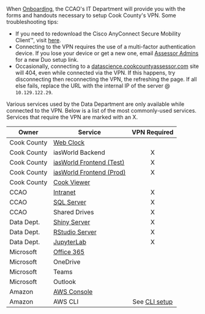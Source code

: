 When [Onboarding](https://github.com/ccao-data/people), the CCAO's IT Department will provide you with the forms and handouts necessary to setup Cook County's VPN. Some troubleshooting tips:

* If you need to redownload the Cisco AnyConnect Secure Mobility Client&trade;, visit [here](http://vpnclient.cookcountyil.gov).
* Connecting to the VPN requires the use of a multi-factor authentication device. If you lose your device or get a new one, email [Assessor Admins](mailto:Assessor.Admins@cookcountyil.gov) for a new Duo setup link.
* Occasionally, connecting to a [datascience.cookcountyassessor.com](https://datascience.cookcountyassessor.com) site will 404, even while connected via the VPN. If this happens, try disconnecting then reconnecting the VPN, the refreshing the page. If all else fails, replace the URL with the internal IP of the server @ `10.129.122.29`.

Various services used by the Data Department are only available while connected to the VPN. Below is a list of the most commonly-used services. Services that require the VPN are marked with an X.

| Owner   | Service | VPN Required |
| ------- | ------- |:---:|
| Cook County | [Web Clock](https://www.cookcountyil.gov/cct) |  |
| Cook County | iasWorld Backend | X |
| Cook County | [iasWorld Frontend (Test)](http://iptsweb-tst.ccounty.com/) | X |
| Cook County | [iasWorld Frontend (Prod)](https://iptsweb.ccounty.com/) | X |
| Cook County | [Cook Viewer](https://maps.cookcountyil.gov/cookviewer/) |  |
| CCAO        | [Intranet](http://intranet/) | X |
| CCAO        | [SQL Server](http://10.129.122.31) | X |
| CCAO        | Shared Drives | X |
| Data Dept.  | [Shiny Server](https://datascience.cookcountyassessor.com/shiny/) | X |
| Data Dept.  | [RStudio Server](https://datascience.cookcountyassessor.com/rstudio/)| X |
| Data Dept.  | [JupyterLab](https://datascience.cookcountyassessor.com/jupyter/)| X |
| Microsoft   | [Office 365](https://outlook.office365.com/cookcountyil.gov) |  |
| Microsoft   | OneDrive |  |
| Microsoft   | Teams |  |
| Microsoft   | Outlook |  |
| Amazon      | [AWS Console](https://ccao-ds.signin.aws.amazon.com/console) |  |
| Amazon      | AWS CLI | See [CLI setup](/How-To/Setup-the-AWS-Command-Line-Interface-and-Multi-factor-Authentication.md) |
